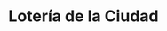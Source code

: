 ---
title: "Lotería de la Ciudad"
url: /ciudad-autonoma-de-buenos-aires/loteria-de-la-ciudad-avenida-eva-peron-4/
shop: lotería
---